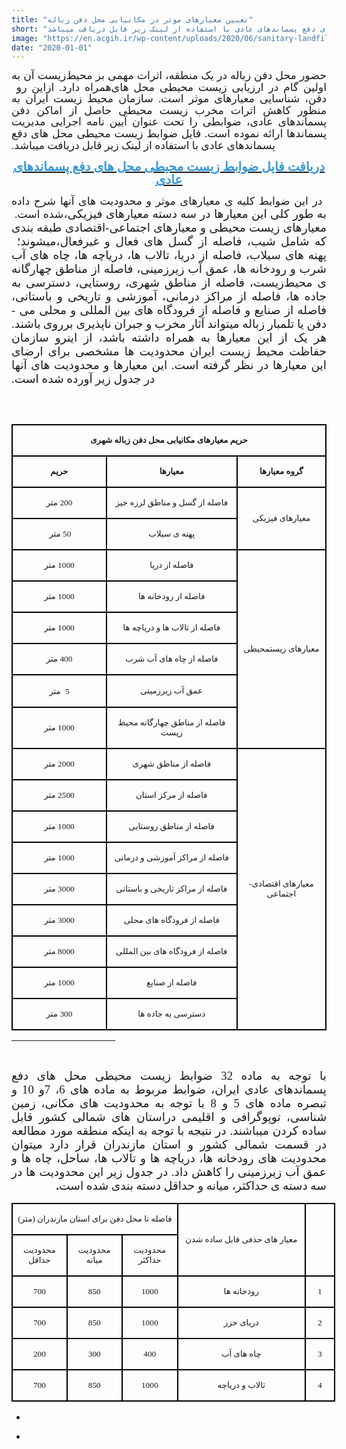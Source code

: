 ```yaml
---
title: "تعیین معیارهای موثر در مکانیابی محل دفن زباله"
short: "حضور محل دفن زباله در یک منطقه، اثرات مهمی بر محیط‌زیست آن به همراه دارد. ازاین رو اولین گام در ارزیابی زیست محیطی محل­ های دفن، شناسایی معیارهای موثر است. سازمان محیط ­زیست ایران به منظور کاهش اثرات مخرب زیست محیطی حاصل از اماکن دفن پسماندهای عادی، ضوابطی را تحت عنوان آیین نامه اجرایی مدیریت پسماندها ارائه نموده است. فایل ضوابط زیست محیطی محل های دفع پسماندهای عادی با استفاده از لینک زیر قابل دریافت میباشد."
image: "https://en.acgih.ir/wp-content/uploads/2020/06/sanitary-landfill-dumaguete.jpg"
date: "2020-01-01"
---
```


<div class="post">
<div class="body align"><div class="cnt">
<p style="text-align: justify;"><span lang="AR-SA" dir="RTL" style="font-size:13.0pt"><span style="line-height:107%"><span style="font-family:&quot;B Nazanin&quot;">حضور محل دفن زباله در یک منطقه، اثرات مهمی بر محیط‌زیست آن به همراه دارد. ازاین رو&nbsp;</span></span></span><span lang="FA" dir="RTL" style="font-size:13.0pt"><span style="line-height:107%"><span style="font-family:&quot;B Nazanin&quot;">اولین گام در ارزیابی زیست محیطی محل­ های دفن، شناسایی معیارهای موثر است.&nbsp;سازمان محیط ­زیست ایران به منظور کاهش اثرات مخرب زیست محیطی حاصل از اماکن دفن پسماندهای عادی، ضوابطی را تحت عنوان آیین نامه اجرایی مدیریت پسماندها ارائه نموده است. فایل&nbsp;ضوابط زیست محیطی محل های دفع پسماندهای عادی با استفاده از لینک زیر قابل دریافت میباشد.</span></span></span></p>
<p style="text-align: center;"><span style="font-size:20px;"><a href="http://s13.picofile.com/d/8401404976/49c28d18-0148-4701-add4-721652e569e6/%D8%B6%D9%88%D8%A7%D8%A8%D8%B7_%D9%85%D8%AD%D9%84_%D8%AF%D9%81%D9%86.pdf"><strong><u><span lang="FA" dir="RTL"><span style="line-height:107%"><span style="font-family:&quot;B Nazanin&quot;"><span style="color:#3498db;">دریافت فایل</span><span style="color:#3498db;">&nbsp;ضوابط زیست محیطی محل های دفع پسماندهای عادی</span></span></span></span></u></strong></a></span></p>
<p style="text-align: justify;"><span lang="FA" dir="RTL" style="font-size:13.0pt"><span style="line-height:107%"><span style="font-family:&quot;B Nazanin&quot;">&nbsp;در این ضوابط کلیه­ ی معیارهای موثر و محدودیت ­های آن­ها شرح داده شده است.&nbsp;</span></span></span><span lang="FA" dir="RTL" style="font-size:14.0pt"><span style="font-family:&quot;B Nazanin&quot;">به طور کلی این معیارها در سه دسته معیارهای فیزیکی، معیارهای زیست ­محیطی و معیارهای اجتماعی-اقتصادی طبقه بندی میشوند؛ </span></span><span lang="AR-SA" dir="RTL" style="font-size:14.0pt"><span style="font-family:&quot;B Nazanin&quot;">که شامل شیب، فاصله از گسل های فعال و غیرفعال، پهنه­ های سیلاب، فاصله از دریا، تالاب­ ها، دریاچه ها، چاه های آب شرب و رودخانه ها، عمق آب زیرزمینی، فاصله از مناطق چهارگانه ی محیط‌زیست، فاصله از مناطق شهری، روستایی، دسترسی به جاده­ ها، فاصله از مراکز درمانی، آموزشی و تاریخی و باستانی، فاصله از صنایع و فاصله از فرودگاه های بین المللی و محلی می ­باشند.</span></span> <span lang="FA" dir="RTL" style="font-size:14.0pt"><span style="font-family:&quot;B Nazanin&quot;">دفن یا تلمبار زباله می­تواند آثار مخرب و جبران ناپذیری برروی هر یک از این معیارها به همراه داشته باشد، از اینرو سازمان حفاظت محیط زیست ایران محدودیت ­ها مشخصی برای ارضای این معیارها در نظر گرفته است. این معیارها و محدودیت های آن­ها در جدول زیر آورده شده است.</span></span></p>
<p style="text-align: center;">&nbsp;</p>
<table class="TableGrid1" dir="rtl" style="margin-left:24px; border-collapse:collapse; border:none" align="right"><tbody>
<tr><td colspan="3" style="border-bottom:2px solid black; width:721px; padding:0cm 7px 0cm 7px; height:2px; border-top:2px solid black; border-right:2px solid black; border-left:2px solid black"><p align="center" dir="RTL" style="text-align:center"><span style="font-size:12pt"><span style="direction:rtl"><span style="unicode-bidi:embed"><span style="font-family:&quot;Times New Roman&quot;,serif"><b><span lang="FA" style="font-size:10.0pt"><span style="font-family:&quot;B Nazanin&quot;">حریم معیارهای مکانیابی محل دفن زباله شهری</span></span></b></span></span></span></span></p></td></tr>
<tr>
<td style="border-bottom:2px solid black; width:189px; padding:0cm 7px 0cm 7px; height:2px; border-top:none; border-right:2px solid black; border-left:2px solid black"><p align="center" dir="RTL" style="text-align:center"><span style="font-size:12pt"><span style="direction:rtl"><span style="unicode-bidi:embed"><span style="font-family:&quot;Times New Roman&quot;,serif"><b><span lang="FA" style="font-size:10.0pt"><span style="font-family:&quot;B Nazanin&quot;">گروه معیارها</span></span></b></span></span></span></span></p></td>
<td style="border-bottom:2px solid black; width:310px; padding:0cm 7px 0cm 7px; height:2px; border-top:none; border-right:none; border-left:2px solid black"><p align="center" dir="RTL" style="text-align:center"><span style="font-size:12pt"><span style="direction:rtl"><span style="unicode-bidi:embed"><span style="font-family:&quot;Times New Roman&quot;,serif"><b><span lang="FA" style="font-size:10.0pt"><span style="font-family:&quot;B Nazanin&quot;">معیارها</span></span></b></span></span></span></span></p></td>
<td style="border-bottom:2px solid black; width:223px; padding:0cm 7px 0cm 7px; height:2px; border-top:none; border-right:none; border-left:2px solid black"><p align="center" dir="RTL" style="text-align:center"><span style="font-size:12pt"><span style="direction:rtl"><span style="unicode-bidi:embed"><span style="font-family:&quot;Times New Roman&quot;,serif"><b><span lang="FA" style="font-size:10.0pt"><span style="font-family:&quot;B Nazanin&quot;">حریم</span></span></b></span></span></span></span></p></td>
</tr>
<tr>
<td rowspan="2" style="border-bottom:2px solid black; width:189px; padding:0cm 7px 0cm 7px; height:2px; border-top:none; border-right:2px solid black; border-left:2px solid black"><p align="center" dir="RTL" style="text-align:center"><span style="font-size:12pt"><span style="direction:rtl"><span style="unicode-bidi:embed"><span style="font-family:&quot;Times New Roman&quot;,serif"><span lang="FA" style="font-size:10.0pt"><span style="font-family:&quot;B Nazanin&quot;">معیارهای فیزیکی</span></span></span></span></span></span></p></td>
<td style="border-bottom:2px solid black; width:310px; padding:0cm 7px 0cm 7px; height:2px; border-top:none; border-right:none; border-left:2px solid black"><p align="center" dir="RTL" style="text-align:center"><span style="font-size:12pt"><span style="direction:rtl"><span style="unicode-bidi:embed"><span style="font-family:&quot;Times New Roman&quot;,serif"><span lang="FA" style="font-size:10.0pt"><span style="font-family:&quot;B Nazanin&quot;">فاصله از گسل و مناطق لرزه خیز</span></span></span></span></span></span></p></td>
<td style="border-bottom:2px solid black; width:223px; padding:0cm 7px 0cm 7px; height:2px; border-top:none; border-right:none; border-left:2px solid black"><p align="center" dir="RTL" style="text-align:center"><span style="font-size:12pt"><span style="direction:rtl"><span style="unicode-bidi:embed"><span style="font-family:&quot;Times New Roman&quot;,serif"><span lang="FA" style="font-size:10.0pt"><span style="font-family:&quot;B Nazanin&quot;">200 متر</span></span></span></span></span></span></p></td>
</tr>
<tr>
<td style="border-bottom:2px solid black; width:310px; padding:0cm 7px 0cm 7px; height:2px; border-top:none; border-right:none; border-left:2px solid black"><p align="center" dir="RTL" style="text-align:center"><span style="font-size:12pt"><span style="direction:rtl"><span style="unicode-bidi:embed"><span style="font-family:&quot;Times New Roman&quot;,serif"><span lang="FA" style="font-size:10.0pt"><span style="font-family:&quot;B Nazanin&quot;">پهنه ی سیلاب</span></span></span></span></span></span></p></td>
<td style="border-bottom:2px solid black; width:223px; padding:0cm 7px 0cm 7px; height:2px; border-top:none; border-right:none; border-left:2px solid black"><p align="center" dir="RTL" style="text-align:center"><span style="font-size:12pt"><span style="direction:rtl"><span style="unicode-bidi:embed"><span style="font-family:&quot;Times New Roman&quot;,serif"><a><span lang="FA" style="font-size:10.0pt"><span style="font-family:&quot;B Nazanin&quot;">50 متر</span></span></a><span lang="AR-SA" style="font-size:8.0pt"><span style="font-family:Lotus">&nbsp;</span></span></span></span></span></span></p></td>
</tr>
<tr>
<td rowspan="6" style="border-bottom:2px solid black; width:189px; padding:0cm 7px 0cm 7px; height:2px; border-top:none; border-right:2px solid black; border-left:2px solid black"><p align="center" dir="RTL" style="text-align:center"><span style="font-size:12pt"><span style="direction:rtl"><span style="unicode-bidi:embed"><span style="font-family:&quot;Times New Roman&quot;,serif"><span lang="FA" style="font-size:10.0pt"><span style="font-family:&quot;B Nazanin&quot;">معیارهای زیست­محیطی</span></span></span></span></span></span></p></td>
<td style="border-bottom:2px solid black; width:310px; padding:0cm 7px 0cm 7px; height:2px; border-top:none; border-right:none; border-left:2px solid black"><p align="center" dir="RTL" style="text-align:center"><span style="font-size:12pt"><span style="direction:rtl"><span style="unicode-bidi:embed"><span style="font-family:&quot;Times New Roman&quot;,serif"><span lang="FA" style="font-size:10.0pt"><span style="font-family:&quot;B Nazanin&quot;">فاصله از دریا</span></span></span></span></span></span></p></td>
<td style="border-bottom:2px solid black; width:223px; padding:0cm 7px 0cm 7px; height:2px; border-top:none; border-right:none; border-left:2px solid black"><p align="center" dir="RTL" style="text-align:center"><span style="font-size:12pt"><span style="direction:rtl"><span style="unicode-bidi:embed"><span style="font-family:&quot;Times New Roman&quot;,serif"><span lang="FA" style="font-size:10.0pt"><span style="font-family:&quot;B Nazanin&quot;">1000 متر</span></span></span></span></span></span></p></td>
</tr>
<tr>
<td style="border-bottom:2px solid black; width:310px; padding:0cm 7px 0cm 7px; height:2px; border-top:none; border-right:none; border-left:2px solid black"><p align="center" dir="RTL" style="text-align:center"><span style="font-size:12pt"><span style="direction:rtl"><span style="unicode-bidi:embed"><span style="font-family:&quot;Times New Roman&quot;,serif"><span lang="FA" style="font-size:10.0pt"><span style="font-family:&quot;B Nazanin&quot;">فاصله از رودخانه ها</span></span></span></span></span></span></p></td>
<td style="border-bottom:2px solid black; width:223px; padding:0cm 7px 0cm 7px; height:2px; border-top:none; border-right:none; border-left:2px solid black"><p align="center" dir="RTL" style="text-align:center"><span style="font-size:12pt"><span style="direction:rtl"><span style="unicode-bidi:embed"><span style="font-family:&quot;Times New Roman&quot;,serif"><span lang="FA" style="font-size:10.0pt"><span style="font-family:&quot;B Nazanin&quot;">1000 متر</span></span></span></span></span></span></p></td>
</tr>
<tr>
<td style="border-bottom:2px solid black; width:310px; padding:0cm 7px 0cm 7px; height:2px; border-top:none; border-right:none; border-left:2px solid black"><p align="center" dir="RTL" style="text-align:center"><span style="font-size:12pt"><span style="direction:rtl"><span style="unicode-bidi:embed"><span style="font-family:&quot;Times New Roman&quot;,serif"><span lang="FA" style="font-size:10.0pt"><span style="font-family:&quot;B Nazanin&quot;">فاصله از تالاب ها و دریاچه ها</span></span></span></span></span></span></p></td>
<td style="border-bottom:2px solid black; width:223px; padding:0cm 7px 0cm 7px; height:2px; border-top:none; border-right:none; border-left:2px solid black"><p align="center" dir="RTL" style="text-align:center"><span style="font-size:12pt"><span style="direction:rtl"><span style="unicode-bidi:embed"><span style="font-family:&quot;Times New Roman&quot;,serif"><span lang="FA" style="font-size:10.0pt"><span style="font-family:&quot;B Nazanin&quot;">1000 متر</span></span></span></span></span></span></p></td>
</tr>
<tr>
<td style="border-bottom:2px solid black; width:310px; padding:0cm 7px 0cm 7px; height:2px; border-top:none; border-right:none; border-left:2px solid black"><p align="center" dir="RTL" style="text-align:center"><span style="font-size:12pt"><span style="direction:rtl"><span style="unicode-bidi:embed"><span style="font-family:&quot;Times New Roman&quot;,serif"><span lang="FA" style="font-size:10.0pt"><span style="font-family:&quot;B Nazanin&quot;">فاصله از چاه های آب شرب</span></span></span></span></span></span></p></td>
<td style="border-bottom:2px solid black; width:223px; padding:0cm 7px 0cm 7px; height:2px; border-top:none; border-right:none; border-left:2px solid black"><p align="center" dir="RTL" style="text-align:center"><span style="font-size:12pt"><span style="direction:rtl"><span style="unicode-bidi:embed"><span style="font-family:&quot;Times New Roman&quot;,serif"><span lang="FA" style="font-size:10.0pt"><span style="font-family:&quot;B Nazanin&quot;">400 متر</span></span></span></span></span></span></p></td>
</tr>
<tr>
<td style="border-bottom:2px solid black; width:310px; padding:0cm 7px 0cm 7px; height:2px; border-top:none; border-right:none; border-left:2px solid black"><p align="center" dir="RTL" style="text-align:center"><span style="font-size:12pt"><span style="direction:rtl"><span style="unicode-bidi:embed"><span style="font-family:&quot;Times New Roman&quot;,serif"><span lang="FA" style="font-size:10.0pt"><span style="font-family:&quot;B Nazanin&quot;">عمق آب زیرزمینی</span></span></span></span></span></span></p></td>
<td style="border-bottom:2px solid black; width:223px; padding:0cm 7px 0cm 7px; height:2px; border-top:none; border-right:none; border-left:2px solid black"><p align="center" dir="RTL" style="text-align:center"><span style="font-size:12pt"><span style="direction:rtl"><span style="unicode-bidi:embed"><span style="font-family:&quot;Times New Roman&quot;,serif"><span lang="FA" style="font-size:10.0pt"><span style="font-family:&quot;B Nazanin&quot;">5</span></span> <span lang="FA" style="font-size:10.0pt"><span style="font-family:&quot;B Nazanin&quot;">&nbsp;متر</span></span></span></span></span></span></p></td>
</tr>
<tr>
<td style="border-bottom:2px solid black; width:310px; padding:0cm 7px 0cm 7px; height:2px; border-top:none; border-right:none; border-left:2px solid black"><p align="center" dir="RTL" style="text-align:center"><span style="font-size:12pt"><span style="direction:rtl"><span style="unicode-bidi:embed"><span style="font-family:&quot;Times New Roman&quot;,serif"><span lang="FA" style="font-size:10.0pt"><span style="font-family:&quot;B Nazanin&quot;">فاصله از مناطق چهارگانه محیط زیست</span></span></span></span></span></span></p></td>
<td style="border-bottom:2px solid black; width:223px; padding:0cm 7px 0cm 7px; height:2px; border-top:none; border-right:none; border-left:2px solid black"><p align="center" dir="RTL" style="text-align:center"><span style="font-size:12pt"><span style="direction:rtl"><span style="unicode-bidi:embed"><span style="font-family:&quot;Times New Roman&quot;,serif"><span lang="FA" style="font-size:10.0pt"><span style="font-family:&quot;B Nazanin&quot;">1000 متر</span></span></span></span></span></span></p></td>
</tr>
<tr>
<td rowspan="9" style="border-bottom:2px solid black; width:189px; padding:0cm 7px 0cm 7px; height:2px; border-top:none; border-right:2px solid black; border-left:2px solid black"><p align="center" dir="RTL" style="text-align:center"><span style="font-size:12pt"><span style="direction:rtl"><span style="unicode-bidi:embed"><span style="font-family:&quot;Times New Roman&quot;,serif"><span lang="FA" style="font-size:10.0pt"><span style="font-family:&quot;B Nazanin&quot;">معیارهای اقتصادی-اجتماعی</span></span></span></span></span></span></p></td>
<td style="border-bottom:2px solid black; width:310px; padding:0cm 7px 0cm 7px; height:2px; border-top:none; border-right:none; border-left:2px solid black"><p align="center" dir="RTL" style="text-align:center"><span style="font-size:12pt"><span style="direction:rtl"><span style="unicode-bidi:embed"><span style="font-family:&quot;Times New Roman&quot;,serif"><span lang="FA" style="font-size:10.0pt"><span style="font-family:&quot;B Nazanin&quot;">فاصله از مناطق شهری</span></span></span></span></span></span></p></td>
<td style="border-bottom:2px solid black; width:223px; padding:0cm 7px 0cm 7px; height:2px; border-top:none; border-right:none; border-left:2px solid black"><p align="center" dir="RTL" style="text-align:center"><span style="font-size:12pt"><span style="direction:rtl"><span style="unicode-bidi:embed"><span style="font-family:&quot;Times New Roman&quot;,serif"><span lang="FA" style="font-size:10.0pt"><span style="font-family:&quot;B Nazanin&quot;">2000 متر</span></span></span></span></span></span></p></td>
</tr>
<tr>
<td style="border-bottom:2px solid black; width:310px; padding:0cm 7px 0cm 7px; height:2px; border-top:none; border-right:none; border-left:2px solid black"><p align="center" dir="RTL" style="text-align:center"><span style="font-size:12pt"><span style="direction:rtl"><span style="unicode-bidi:embed"><span style="font-family:&quot;Times New Roman&quot;,serif"><span lang="FA" style="font-size:10.0pt"><span style="font-family:&quot;B Nazanin&quot;">فاصله از مرکز استان</span></span></span></span></span></span></p></td>
<td style="border-bottom:2px solid black; width:223px; padding:0cm 7px 0cm 7px; height:2px; border-top:none; border-right:none; border-left:2px solid black"><p align="center" dir="RTL" style="text-align:center"><span style="font-size:12pt"><span style="direction:rtl"><span style="unicode-bidi:embed"><span style="font-family:&quot;Times New Roman&quot;,serif"><span lang="FA" style="font-size:10.0pt"><span style="font-family:&quot;B Nazanin&quot;">2500 متر</span></span></span></span></span></span></p></td>
</tr>
<tr>
<td style="border-bottom:2px solid black; width:310px; padding:0cm 7px 0cm 7px; height:2px; border-top:none; border-right:none; border-left:2px solid black"><p align="center" dir="RTL" style="text-align:center"><span style="font-size:12pt"><span style="direction:rtl"><span style="unicode-bidi:embed"><span style="font-family:&quot;Times New Roman&quot;,serif"><span lang="FA" style="font-size:10.0pt"><span style="font-family:&quot;B Nazanin&quot;">فاصله از مناطق روستایی</span></span></span></span></span></span></p></td>
<td style="border-bottom:2px solid black; width:223px; padding:0cm 7px 0cm 7px; height:2px; border-top:none; border-right:none; border-left:2px solid black"><p align="center" dir="RTL" style="text-align:center"><span style="font-size:12pt"><span style="direction:rtl"><span style="unicode-bidi:embed"><span style="font-family:&quot;Times New Roman&quot;,serif"><span lang="FA" style="font-size:10.0pt"><span style="font-family:&quot;B Nazanin&quot;">1000 متر</span></span></span></span></span></span></p></td>
</tr>
<tr>
<td style="border-bottom:2px solid black; width:310px; padding:0cm 7px 0cm 7px; height:2px; border-top:none; border-right:none; border-left:2px solid black"><p align="center" dir="RTL" style="text-align:center"><span style="font-size:12pt"><span style="direction:rtl"><span style="unicode-bidi:embed"><span style="font-family:&quot;Times New Roman&quot;,serif"><span lang="FA" style="font-size:10.0pt"><span style="font-family:&quot;B Nazanin&quot;">فاصله از مراکز آموزشی و درمانی</span></span></span></span></span></span></p></td>
<td style="border-bottom:2px solid black; width:223px; padding:0cm 7px 0cm 7px; height:2px; border-top:none; border-right:none; border-left:2px solid black"><p align="center" dir="RTL" style="text-align:center"><span style="font-size:12pt"><span style="direction:rtl"><span style="unicode-bidi:embed"><span style="font-family:&quot;Times New Roman&quot;,serif"><span lang="FA" style="font-size:10.0pt"><span style="font-family:&quot;B Nazanin&quot;">1000 متر</span></span></span></span></span></span></p></td>
</tr>
<tr>
<td style="border-bottom:2px solid black; width:310px; padding:0cm 7px 0cm 7px; height:2px; border-top:none; border-right:none; border-left:2px solid black"><p align="center" dir="RTL" style="text-align:center"><span style="font-size:12pt"><span style="direction:rtl"><span style="unicode-bidi:embed"><span style="font-family:&quot;Times New Roman&quot;,serif"><span lang="FA" style="font-size:10.0pt"><span style="font-family:&quot;B Nazanin&quot;">فاصله از مراکز تاریخی و باستانی</span></span></span></span></span></span></p></td>
<td style="border-bottom:2px solid black; width:223px; padding:0cm 7px 0cm 7px; height:2px; border-top:none; border-right:none; border-left:2px solid black"><p align="center" dir="RTL" style="text-align:center"><span style="font-size:12pt"><span style="direction:rtl"><span style="unicode-bidi:embed"><span style="font-family:&quot;Times New Roman&quot;,serif"><span lang="FA" style="font-size:10.0pt"><span style="font-family:&quot;B Nazanin&quot;">3000 متر</span></span></span></span></span></span></p></td>
</tr>
<tr>
<td style="border-bottom:2px solid black; width:310px; padding:0cm 7px 0cm 7px; height:2px; border-top:none; border-right:none; border-left:2px solid black"><p align="center" dir="RTL" style="text-align:center"><span style="font-size:12pt"><span style="direction:rtl"><span style="unicode-bidi:embed"><span style="font-family:&quot;Times New Roman&quot;,serif"><span lang="FA" style="font-size:10.0pt"><span style="font-family:&quot;B Nazanin&quot;">فاصله از فرودگاه های محلی</span></span></span></span></span></span></p></td>
<td style="border-bottom:2px solid black; width:223px; padding:0cm 7px 0cm 7px; height:2px; border-top:none; border-right:none; border-left:2px solid black"><p align="center" dir="RTL" style="text-align:center"><span style="font-size:12pt"><span style="direction:rtl"><span style="unicode-bidi:embed"><span style="font-family:&quot;Times New Roman&quot;,serif"><span lang="FA" style="font-size:10.0pt"><span style="font-family:&quot;B Nazanin&quot;">3000 متر</span></span></span></span></span></span></p></td>
</tr>
<tr>
<td style="border-bottom:2px solid black; width:310px; padding:0cm 7px 0cm 7px; height:2px; border-top:none; border-right:none; border-left:2px solid black"><p align="center" dir="RTL" style="text-align:center"><span style="font-size:12pt"><span style="direction:rtl"><span style="unicode-bidi:embed"><span style="font-family:&quot;Times New Roman&quot;,serif"><span lang="FA" style="font-size:10.0pt"><span style="font-family:&quot;B Nazanin&quot;">فاصله از فرودگاه های بین المللی</span></span></span></span></span></span></p></td>
<td style="border-bottom:2px solid black; width:223px; padding:0cm 7px 0cm 7px; height:2px; border-top:none; border-right:none; border-left:2px solid black"><p align="center" dir="RTL" style="text-align:center"><span style="font-size:12pt"><span style="direction:rtl"><span style="unicode-bidi:embed"><span style="font-family:&quot;Times New Roman&quot;,serif"><span lang="FA" style="font-size:10.0pt"><span style="font-family:&quot;B Nazanin&quot;">8000 متر</span></span></span></span></span></span></p></td>
</tr>
<tr>
<td style="border-bottom:2px solid black; width:310px; padding:0cm 7px 0cm 7px; height:2px; border-top:none; border-right:none; border-left:2px solid black"><p align="center" dir="RTL" style="text-align:center"><span style="font-size:12pt"><span style="direction:rtl"><span style="unicode-bidi:embed"><span style="font-family:&quot;Times New Roman&quot;,serif"><span lang="FA" style="font-size:10.0pt"><span style="font-family:&quot;B Nazanin&quot;">فاصله از صنایع</span></span></span></span></span></span></p></td>
<td style="border-bottom:2px solid black; width:223px; padding:0cm 7px 0cm 7px; height:2px; border-top:none; border-right:none; border-left:2px solid black"><p align="center" dir="RTL" style="text-align:center"><span style="font-size:12pt"><span style="direction:rtl"><span style="unicode-bidi:embed"><span style="font-family:&quot;Times New Roman&quot;,serif"><span lang="FA" style="font-size:10.0pt"><span style="font-family:&quot;B Nazanin&quot;">1000 متر</span></span></span></span></span></span></p></td>
</tr>
<tr>
<td style="border-bottom:2px solid black; width:310px; padding:0cm 7px 0cm 7px; height:2px; border-top:none; border-right:none; border-left:2px solid black"><p align="center" dir="RTL" style="text-align:center"><span style="font-size:12pt"><span style="direction:rtl"><span style="unicode-bidi:embed"><span style="font-family:&quot;Times New Roman&quot;,serif"><span lang="FA" style="font-size:10.0pt"><span style="font-family:&quot;B Nazanin&quot;">دسترسی به جاده ها</span></span></span></span></span></span></p></td>
<td style="border-bottom:2px solid black; width:223px; padding:0cm 7px 0cm 7px; height:2px; border-top:none; border-right:none; border-left:2px solid black"><p align="center" dir="RTL" style="text-align:center"><span style="font-size:12pt"><span style="direction:rtl"><span style="unicode-bidi:embed"><span style="font-family:&quot;Times New Roman&quot;,serif"><span lang="FA" style="font-size:10.0pt"><span style="font-family:&quot;B Nazanin&quot;">300 متر</span></span></span></span></span></span></p></td>
</tr>
</tbody></table>
<div>
<hr class="msocomoff" align="left" size="1" width="33%">
<div>&nbsp;</div>
<div><div id="_com_2" class="msocomtxt" language="JavaScript">
<p class="MsoCommentText" dir="RTL" style="text-align: justify;"><span lang="FA" dir="RTL" style="font-size:14.0pt"><span style="font-family:&quot;B Nazanin&quot;">با توجه به ماده 32 ضوابط زیست محیطی محل­ های دفع پسماندهای عادی ایران، ضوابط مربوط به ماده های 6، 7و 10 و تبصره ماده های 5 و 8 با</span></span> <span lang="FA" dir="RTL" style="font-size:14.0pt"><span style="font-family:&quot;B Nazanin&quot;">توجه</span></span> <span lang="FA" dir="RTL" style="font-size:14.0pt"><span style="font-family:&quot;B Nazanin&quot;">به</span></span> <span lang="FA" dir="RTL" style="font-size:14.0pt"><span style="font-family:&quot;B Nazanin&quot;">محدودیت</span></span> <span lang="FA" dir="RTL" style="font-size:14.0pt"><span style="font-family:&quot;B Nazanin&quot;">های</span></span> <span lang="FA" dir="RTL" style="font-size:14.0pt"><span style="font-family:&quot;B Nazanin&quot;">مکانی،</span></span> <span lang="FA" dir="RTL" style="font-size:14.0pt"><span style="font-family:&quot;B Nazanin&quot;">زمین شناسی،</span></span> <span lang="FA" dir="RTL" style="font-size:14.0pt"><span style="font-family:&quot;B Nazanin&quot;">توپوگرافی</span></span> <span lang="FA" dir="RTL" style="font-size:14.0pt"><span style="font-family:&quot;B Nazanin&quot;">و</span></span> <span lang="FA" dir="RTL" style="font-size:14.0pt"><span style="font-family:&quot;B Nazanin&quot;">اقلیمی</span></span> <span lang="FA" dir="RTL" style="font-size:14.0pt"><span style="font-family:&quot;B Nazanin&quot;">در</span></span><span lang="FA" dir="RTL" style="font-size:14.0pt"><span style="font-family:&quot;B Nazanin&quot;">استان­ های</span></span> <span lang="FA" dir="RTL" style="font-size:14.0pt"><span style="font-family:&quot;B Nazanin&quot;">شمالی</span></span> <span lang="FA" dir="RTL" style="font-size:14.0pt"><span style="font-family:&quot;B Nazanin&quot;">کشور قابل ساده کردن می­باشند.</span></span><span lang="FA" dir="RTL" style="font-size:14.0pt"><span style="font-family:&quot;B Nazanin&quot;">&nbsp;در نتیجه با توجه به اینکه منطقه مورد مطالعه در قسمت شمالی کشور و استان مازندران قرار دارد می­توان محدودیت­ های رودخانه ­ها، دریاچه­ ها و تالاب ­ها، ساحل، چاه­ ها و عمق آب زیرزمینی را کاهش داد. در جدول زیر این محدودیت ­ها در سه دسته ­ی حداکثر، میانه و حداقل دسته بندی شده است<b>. </b></span></span></p>
<table class="TableGrid11" dir="rtl" width="648" style="width:518px; border-collapse:collapse; border:none" align="center"><tbody>
<tr>
<td rowspan="2" style="border-bottom:2px solid black; width:54px; padding:0cm 7px 0cm 7px; height:36px; border-top:2px solid black; border-right:2px solid black; border-left:2px solid black"><p dir="RTL" style="text-align: center;">&nbsp;</p></td>
<td rowspan="2" style="border-bottom:2px solid black; width:321px; padding:0cm 7px 0cm 7px; height:36px; border-top:2px solid black; border-right:none; border-left:2px solid black"><p class="-" dir="RTL" style="text-align: center;"><span lang="FA" style="font-size:10.0pt"><span style="font-family:&quot;B Nazanin&quot;">معیار های حذفی قابل ساده شدن</span></span></p></td>
<td colspan="3" style="border-bottom:2px solid black; width:273px; padding:0cm 7px 0cm 7px; height:36px; border-top:2px solid black; border-right:none; border-left:2px solid black"><p class="-" dir="RTL" style="text-align: center;"><span lang="FA" style="font-size:10.0pt"><span style="font-family:&quot;B Nazanin&quot;">فاصله تا محل دفن برای استان مازندران (متر)</span></span></p></td>
</tr>
<tr>
<td style="border-bottom:2px solid black; width:93px; padding:0cm 7px 0cm 7px; height:36px; border-top:none; border-right:none; border-left:2px solid black"><p dir="RTL" style="text-align: center;"><span style="font-size:12pt"><span style="direction:rtl"><span style="unicode-bidi:embed"><span style="font-family:&quot;Times New Roman&quot;,serif"><span lang="FA" style="font-size:10.0pt"><span style="font-family:&quot;B Nazanin&quot;">محدودیت حداکثر</span></span></span></span></span></span></p></td>
<td style="border-bottom:2px solid black; width:90px; padding:0cm 7px 0cm 7px; height:36px; border-top:none; border-right:none; border-left:2px solid black"><p dir="RTL" style="text-align: center;"><span style="font-size:12pt"><span style="direction:rtl"><span style="unicode-bidi:embed"><span style="font-family:&quot;Times New Roman&quot;,serif"><span lang="FA" style="font-size:10.0pt"><span style="font-family:&quot;B Nazanin&quot;">محدودیت میانه</span></span></span></span></span></span></p></td>
<td style="border-bottom:2px solid black; width:90px; padding:0cm 7px 0cm 7px; height:36px; border-top:none; border-right:none; border-left:2px solid black"><p dir="RTL" style="text-align: center;"><span style="font-size:12pt"><span style="direction:rtl"><span style="unicode-bidi:embed"><span style="font-family:&quot;Times New Roman&quot;,serif"><span lang="FA" style="font-size:10.0pt"><span style="font-family:&quot;B Nazanin&quot;">محدودیت حداقل</span></span></span></span></span></span></p></td>
</tr>
<tr>
<td style="border-bottom:2px solid black; width:54px; padding:0cm 7px 0cm 7px; border-top:none; border-right:2px solid black; border-left:2px solid black"><p dir="RTL" style="text-align: center;"><span style="font-size:12pt"><span style="line-height:106%"><span style="direction:rtl"><span style="unicode-bidi:embed"><span style="font-family:&quot;Times New Roman&quot;,serif"><span lang="FA" style="font-size:10.0pt"><span style="line-height:106%"><span style="font-family:&quot;B Nazanin&quot;">1</span></span></span></span></span></span></span></span></p></td>
<td style="border-bottom:2px solid black; width:321px; padding:0cm 7px 0cm 7px; border-top:none; border-right:none; border-left:2px solid black"><p dir="RTL" style="text-align: center;"><span style="font-size:12pt"><span style="line-height:106%"><span style="direction:rtl"><span style="unicode-bidi:embed"><span style="font-family:&quot;Times New Roman&quot;,serif"><span lang="FA" style="font-size:10.0pt"><span style="line-height:106%"><span style="font-family:&quot;B Nazanin&quot;">رودخانه ها</span></span></span></span></span></span></span></span></p></td>
<td style="border-bottom:2px solid black; width:93px; padding:0cm 7px 0cm 7px; border-top:none; border-right:none; border-left:2px solid black"><p dir="RTL" style="text-align: center;"><span style="font-size:12pt"><span style="direction:rtl"><span style="unicode-bidi:embed"><span style="font-family:&quot;Times New Roman&quot;,serif"><span lang="FA" style="font-size:10.0pt"><span style="font-family:&quot;B Nazanin&quot;">1000</span></span></span></span></span></span></p></td>
<td style="border-bottom:2px solid black; width:90px; padding:0cm 7px 0cm 7px; border-top:none; border-right:none; border-left:2px solid black"><p dir="RTL" style="text-align: center;"><span style="font-size:12pt"><span style="direction:rtl"><span style="unicode-bidi:embed"><span style="font-family:&quot;Times New Roman&quot;,serif"><span lang="FA" style="font-size:10.0pt"><span style="font-family:&quot;B Nazanin&quot;">850</span></span></span></span></span></span></p></td>
<td style="border-bottom:2px solid black; width:90px; padding:0cm 7px 0cm 7px; border-top:none; border-right:none; border-left:2px solid black"><p dir="RTL" style="text-align: center;"><span style="font-size:12pt"><span style="direction:rtl"><span style="unicode-bidi:embed"><span style="font-family:&quot;Times New Roman&quot;,serif"><span lang="FA" style="font-size:10.0pt"><span style="font-family:&quot;B Nazanin&quot;">700</span></span></span></span></span></span></p></td>
</tr>
<tr>
<td style="border-bottom:2px solid black; width:54px; padding:0cm 7px 0cm 7px; border-top:none; border-right:2px solid black; border-left:2px solid black"><p dir="RTL" style="text-align: center;"><span style="font-size:12pt"><span style="line-height:106%"><span style="direction:rtl"><span style="unicode-bidi:embed"><span style="font-family:&quot;Times New Roman&quot;,serif"><span lang="FA" style="font-size:10.0pt"><span style="line-height:106%"><span style="font-family:&quot;B Nazanin&quot;">2</span></span></span></span></span></span></span></span></p></td>
<td style="border-bottom:2px solid black; width:321px; padding:0cm 7px 0cm 7px; border-top:none; border-right:none; border-left:2px solid black"><p dir="RTL" style="text-align: center;"><span style="font-size:12pt"><span style="line-height:106%"><span style="direction:rtl"><span style="unicode-bidi:embed"><span style="font-family:&quot;Times New Roman&quot;,serif"><span lang="FA" style="font-size:10.0pt"><span style="line-height:106%"><span style="font-family:&quot;B Nazanin&quot;">دریای خزر</span></span></span></span></span></span></span></span></p></td>
<td style="border-bottom:2px solid black; width:93px; padding:0cm 7px 0cm 7px; border-top:none; border-right:none; border-left:2px solid black"><p dir="RTL" style="text-align: center;"><span style="font-size:12pt"><span style="direction:rtl"><span style="unicode-bidi:embed"><span style="font-family:&quot;Times New Roman&quot;,serif"><span lang="FA" style="font-size:10.0pt"><span style="font-family:&quot;B Nazanin&quot;">1000</span></span></span></span></span></span></p></td>
<td style="border-bottom:2px solid black; width:90px; padding:0cm 7px 0cm 7px; border-top:none; border-right:none; border-left:2px solid black"><p dir="RTL" style="text-align: center;"><span style="font-size:12pt"><span style="direction:rtl"><span style="unicode-bidi:embed"><span style="font-family:&quot;Times New Roman&quot;,serif"><span lang="FA" style="font-size:10.0pt"><span style="font-family:&quot;B Nazanin&quot;">850</span></span></span></span></span></span></p></td>
<td style="border-bottom:2px solid black; width:90px; padding:0cm 7px 0cm 7px; border-top:none; border-right:none; border-left:2px solid black"><p dir="RTL" style="text-align: center;"><span style="font-size:12pt"><span style="direction:rtl"><span style="unicode-bidi:embed"><span style="font-family:&quot;Times New Roman&quot;,serif"><span lang="FA" style="font-size:10.0pt"><span style="font-family:&quot;B Nazanin&quot;">700</span></span></span></span></span></span></p></td>
</tr>
<tr>
<td style="border-bottom:2px solid black; width:54px; padding:0cm 7px 0cm 7px; border-top:none; border-right:2px solid black; border-left:2px solid black"><p dir="RTL" style="text-align: center;"><span style="font-size:12pt"><span style="line-height:106%"><span style="direction:rtl"><span style="unicode-bidi:embed"><span style="font-family:&quot;Times New Roman&quot;,serif"><span lang="FA" style="font-size:10.0pt"><span style="line-height:106%"><span style="font-family:&quot;B Nazanin&quot;">3</span></span></span></span></span></span></span></span></p></td>
<td style="border-bottom:2px solid black; width:321px; padding:0cm 7px 0cm 7px; border-top:none; border-right:none; border-left:2px solid black"><p dir="RTL" style="text-align: center;"><span style="font-size:12pt"><span style="line-height:106%"><span style="direction:rtl"><span style="unicode-bidi:embed"><span style="font-family:&quot;Times New Roman&quot;,serif"><span lang="FA" style="font-size:10.0pt"><span style="line-height:106%"><span style="font-family:&quot;B Nazanin&quot;">چاه های آب</span></span></span></span></span></span></span></span></p></td>
<td style="border-bottom:2px solid black; width:93px; padding:0cm 7px 0cm 7px; border-top:none; border-right:none; border-left:2px solid black"><p dir="RTL" style="text-align: center;"><span style="font-size:12pt"><span style="direction:rtl"><span style="unicode-bidi:embed"><span style="font-family:&quot;Times New Roman&quot;,serif"><span lang="FA" style="font-size:10.0pt"><span style="font-family:&quot;B Nazanin&quot;">400</span></span></span></span></span></span></p></td>
<td style="border-bottom:2px solid black; width:90px; padding:0cm 7px 0cm 7px; border-top:none; border-right:none; border-left:2px solid black"><p dir="RTL" style="text-align: center;"><span style="font-size:12pt"><span style="direction:rtl"><span style="unicode-bidi:embed"><span style="font-family:&quot;Times New Roman&quot;,serif"><span lang="FA" style="font-size:10.0pt"><span style="font-family:&quot;B Nazanin&quot;">300</span></span></span></span></span></span></p></td>
<td style="border-bottom:2px solid black; width:90px; padding:0cm 7px 0cm 7px; border-top:none; border-right:none; border-left:2px solid black"><p dir="RTL" style="text-align: center;"><span style="font-size:12pt"><span style="direction:rtl"><span style="unicode-bidi:embed"><span style="font-family:&quot;Times New Roman&quot;,serif"><span lang="FA" style="font-size:10.0pt"><span style="font-family:&quot;B Nazanin&quot;">200</span></span></span></span></span></span></p></td>
</tr>
<tr>
<td style="border-bottom:2px solid black; width:54px; padding:0cm 7px 0cm 7px; border-top:none; border-right:2px solid black; border-left:2px solid black"><p dir="RTL" style="text-align: center;"><span style="font-size:12pt"><span style="line-height:106%"><span style="direction:rtl"><span style="unicode-bidi:embed"><span style="font-family:&quot;Times New Roman&quot;,serif"><span lang="FA" style="font-size:10.0pt"><span style="line-height:106%"><span style="font-family:&quot;B Nazanin&quot;">4</span></span></span></span></span></span></span></span></p></td>
<td style="border-bottom:2px solid black; width:321px; padding:0cm 7px 0cm 7px; border-top:none; border-right:none; border-left:2px solid black"><p dir="RTL" style="text-align: center;"><span style="font-size:12pt"><span style="line-height:106%"><span style="direction:rtl"><span style="unicode-bidi:embed"><span style="font-family:&quot;Times New Roman&quot;,serif"><span lang="FA" style="font-size:10.0pt"><span style="line-height:106%"><span style="font-family:&quot;B Nazanin&quot;">تالاب و دریاچه</span></span></span></span></span></span></span></span></p></td>
<td style="border-bottom:2px solid black; width:93px; padding:0cm 7px 0cm 7px; border-top:none; border-right:none; border-left:2px solid black"><p dir="RTL" style="text-align: center;"><span style="font-size:12pt"><span style="direction:rtl"><span style="unicode-bidi:embed"><span style="font-family:&quot;Times New Roman&quot;,serif"><span lang="FA" style="font-size:10.0pt"><span style="font-family:&quot;B Nazanin&quot;">1000</span></span></span></span></span></span></p></td>
<td style="border-bottom:2px solid black; width:90px; padding:0cm 7px 0cm 7px; border-top:none; border-right:none; border-left:2px solid black"><p dir="RTL" style="text-align: center;"><span style="font-size:12pt"><span style="direction:rtl"><span style="unicode-bidi:embed"><span style="font-family:&quot;Times New Roman&quot;,serif"><span lang="FA" style="font-size:10.0pt"><span style="font-family:&quot;B Nazanin&quot;">850</span></span></span></span></span></span></p></td>
<td style="border-bottom:2px solid black; width:90px; padding:0cm 7px 0cm 7px; border-top:none; border-right:none; border-left:2px solid black"><p dir="RTL" style="text-align: center;"><span style="font-size:12pt"><span style="direction:rtl"><span style="unicode-bidi:embed"><span style="font-family:&quot;Times New Roman&quot;,serif"><span lang="FA" style="font-size:10.0pt"><span style="font-family:&quot;B Nazanin&quot;">700</span></span></span></span></span></span></p></td>
</tr>
</tbody></table>
</div></div>
</div>
</div></div>
<div class="post_detail">
<div class="cnt">
<div class="det_left">
<ul>
<li class="nobg"><span class="date"></span></li>
</ul>
</div>
<div class="det_right">
<ul>
<li><span class="author"></span></li>
</ul>
</div>
<div class="clear"></div>
</div>
</div></div>
